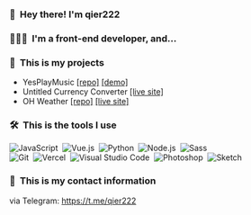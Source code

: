 
### 👋 &nbsp;Hey there! I'm qier222

### 👨🏻‍💻 &nbsp;I'm a front-end developer, and...

### 🧱 &nbsp;This is my projects

- YesPlayMusic [[repo]](https://github.com/qier222/YesPlayMusic) [[demo]](https://music.bluepill.one)
- Untitled Currency Converter [[live site]](https://currency.bluepill.one)
- OH Weather [[repo]](https://github.com/qier222/oh-weather) [[live site]](https://weather.bluepill.one)

### 🛠 &nbsp;This is the tools I use

![JavaScript](https://img.shields.io/badge/-JavaScript-333?style=flat&logo=javascript)&nbsp;
![Vue.js](https://img.shields.io/badge/-Vue.js-333?style=flat&logo=vue.js)&nbsp;
![Python](https://img.shields.io/badge/-Python-333?style=flat&logo=python)&nbsp;
![Node.js](https://img.shields.io/badge/-Node.js-333?style=flat&logo=node.js)&nbsp;
![Sass](https://img.shields.io/badge/-Sass-333?style=flat&logo=Sass)&nbsp;\
![Git](https://img.shields.io/badge/-Git-333?style=flat&logo=git)&nbsp;
![Vercel](https://img.shields.io/badge/-Vercel-333?style=flat&logo=vercel)&nbsp;
![Visual Studio Code](https://img.shields.io/badge/-Visual%20Studio%20Code-333?style=flat&logo=visual-studio-code&logoColor=007ACC)&nbsp;
![Photoshop](https://img.shields.io/badge/-Photoshop-333?style=flat&logo=adobe-photoshop)&nbsp;
![Sketch](https://img.shields.io/badge/-Sketch-333?style=flat&logo=sketch)

<!-- ### ⚙️ &nbsp;GitHub Analytics

<p align="center">
<a href="https://github.com/qier222">
  <img height="180em" src="https://github-readme-stats-eight-theta.vercel.app/api?username=qier222&show_icons=true&include_all_commits=true&count_private=true"/>
  <img height="180em" src="https://github-readme-stats-eight-theta.vercel.app/api/top-langs/?username=qier222&layout=compact&langs_count=8"/>
</a>
</p> -->

### 🤙 &nbsp;This is my contact information

via Telegram: https://t.me/qier222

